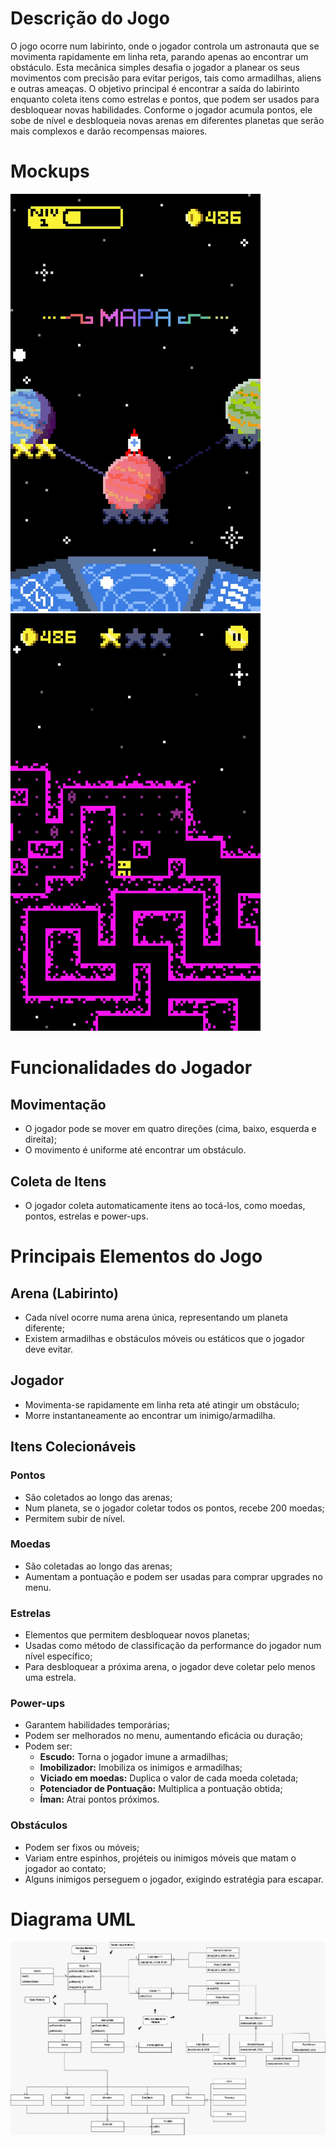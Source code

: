 # Descrição do Jogo
O jogo ocorre num labirinto, onde o jogador controla um astronauta que se movimenta
rapidamente em linha reta, parando apenas ao encontrar um obstáculo. Esta mecânica
simples desafia o jogador a planear os seus movimentos com precisão para evitar perigos,
tais como armadilhas, aliens e outras ameaças. O objetivo principal é encontrar a saída do
labirinto enquanto coleta itens como estrelas e pontos, que podem ser usados para
desbloquear novas habilidades.
Conforme o jogador acumula pontos, ele sobe de nível e desbloqueia novas arenas em
diferentes planetas que serão mais complexos e darão recompensas maiores.

# Mockups

<img src="docs/mockup_menu.png" width="400"> <img src="docs/mockup_alevel.png" width="400">

# Funcionalidades do Jogador

## Movimentação
- O jogador pode se mover em quatro direções (cima, baixo, esquerda e direita);
- O movimento é uniforme até encontrar um obstáculo.

## Coleta de Itens
- O jogador coleta automaticamente itens ao tocá-los, como moedas, pontos,
estrelas e power-ups.


# Principais Elementos do Jogo

## Arena (Labirinto)
- Cada nível ocorre numa arena única, representando um planeta diferente;
- Existem armadilhas e obstáculos móveis ou estáticos que o jogador deve evitar.

## Jogador
- Movimenta-se rapidamente em linha reta até atingir um obstáculo;
- Morre instantaneamente ao encontrar um inimigo/armadilha.

## Itens Colecionáveis
### Pontos
- São coletados ao longo das arenas;
- Num planeta, se o jogador coletar todos os pontos, recebe 200 moedas;
- Permitem subir de nível.

### Moedas
- São coletadas ao longo das arenas;
- Aumentam a pontuação e podem ser usadas para comprar upgrades no
menu.

### Estrelas
- Elementos que permitem desbloquear novos planetas;
- Usadas como método de classificação da performance do jogador num nível
específico;
- Para desbloquear a próxima arena, o jogador deve coletar pelo menos uma
estrela.

### Power-ups
- Garantem habilidades temporárias;
- Podem ser melhorados no menu, aumentando eficácia ou duração;
- Podem ser:
  - **Escudo:** Torna o jogador imune a armadilhas;
  - **Imobilizador:** Imobiliza os inimigos e armadilhas;
  - **Viciado em moedas:** Duplica o valor de cada moeda coletada;
  - **Potenciador de Pontuação:** Multiplica a pontuação obtida;
  - **Íman:** Atrai pontos próximos.
 
### Obstáculos
- Podem ser fixos ou móveis;
- Variam entre espinhos, projéteis ou inimigos móveis que matam o jogador
ao contato;
- Alguns inimigos perseguem o jogador, exigindo estratégia para escapar.

# Diagrama UML

![UML class diagram](docs/uml_ldts.drawio.png)

